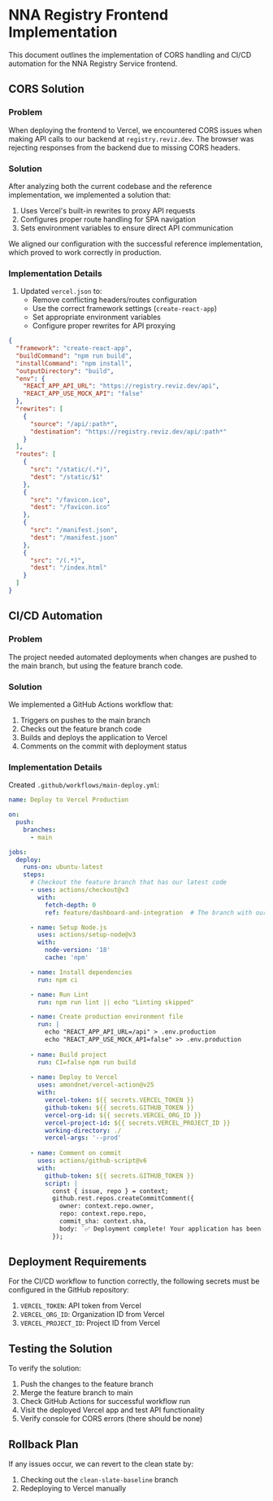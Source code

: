 # NNA Registry Frontend Implementation

This document outlines the implementation of CORS handling and CI/CD automation for the NNA Registry Service frontend.

## CORS Solution

### Problem

When deploying the frontend to Vercel, we encountered CORS issues when making API calls to our backend at `registry.reviz.dev`. The browser was rejecting responses from the backend due to missing CORS headers.

### Solution

After analyzing both the current codebase and the reference implementation, we implemented a solution that:

1. Uses Vercel's built-in rewrites to proxy API requests
2. Configures proper route handling for SPA navigation
3. Sets environment variables to ensure direct API communication

We aligned our configuration with the successful reference implementation, which proved to work correctly in production.

### Implementation Details

1. Updated `vercel.json` to:
   - Remove conflicting headers/routes configuration
   - Use the correct framework settings (`create-react-app`)
   - Set appropriate environment variables
   - Configure proper rewrites for API proxying

```json
{
  "framework": "create-react-app",
  "buildCommand": "npm run build",
  "installCommand": "npm install",
  "outputDirectory": "build",
  "env": {
    "REACT_APP_API_URL": "https://registry.reviz.dev/api",
    "REACT_APP_USE_MOCK_API": "false"
  },
  "rewrites": [
    { 
      "source": "/api/:path*", 
      "destination": "https://registry.reviz.dev/api/:path*" 
    }
  ],
  "routes": [
    {
      "src": "/static/(.*)",
      "dest": "/static/$1"
    },
    {
      "src": "/favicon.ico",
      "dest": "/favicon.ico"
    },
    {
      "src": "/manifest.json",
      "dest": "/manifest.json"
    },
    {
      "src": "/(.*)",
      "dest": "/index.html"
    }
  ]
}
```

## CI/CD Automation

### Problem

The project needed automated deployments when changes are pushed to the main branch, but using the feature branch code.

### Solution

We implemented a GitHub Actions workflow that:

1. Triggers on pushes to the main branch
2. Checks out the feature branch code
3. Builds and deploys the application to Vercel
4. Comments on the commit with deployment status

### Implementation Details

Created `.github/workflows/main-deploy.yml`:

```yaml
name: Deploy to Vercel Production

on:
  push:
    branches:
      - main

jobs:
  deploy:
    runs-on: ubuntu-latest
    steps:
      # Checkout the feature branch that has our latest code
      - uses: actions/checkout@v3
        with:
          fetch-depth: 0
          ref: feature/dashboard-and-integration  # The branch with our implementation

      - name: Setup Node.js
        uses: actions/setup-node@v3
        with:
          node-version: '18'
          cache: 'npm'

      - name: Install dependencies
        run: npm ci

      - name: Run Lint
        run: npm run lint || echo "Linting skipped"

      - name: Create production environment file
        run: |
          echo "REACT_APP_API_URL=/api" > .env.production
          echo "REACT_APP_USE_MOCK_API=false" >> .env.production
        
      - name: Build project
        run: CI=false npm run build
        
      - name: Deploy to Vercel
        uses: amondnet/vercel-action@v25
        with:
          vercel-token: ${{ secrets.VERCEL_TOKEN }}
          github-token: ${{ secrets.GITHUB_TOKEN }}
          vercel-org-id: ${{ secrets.VERCEL_ORG_ID }}
          vercel-project-id: ${{ secrets.VERCEL_PROJECT_ID }}
          working-directory: ./
          vercel-args: '--prod'
          
      - name: Comment on commit
        uses: actions/github-script@v6
        with:
          github-token: ${{ secrets.GITHUB_TOKEN }}
          script: |
            const { issue, repo } = context;
            github.rest.repos.createCommitComment({
              owner: context.repo.owner,
              repo: context.repo.repo,
              commit_sha: context.sha,
              body: `✅ Deployment complete! Your application has been deployed to Vercel.`
            });
```

## Deployment Requirements

For the CI/CD workflow to function correctly, the following secrets must be configured in the GitHub repository:

1. `VERCEL_TOKEN`: API token from Vercel
2. `VERCEL_ORG_ID`: Organization ID from Vercel
3. `VERCEL_PROJECT_ID`: Project ID from Vercel

## Testing the Solution

To verify the solution:

1. Push the changes to the feature branch
2. Merge the feature branch to main
3. Check GitHub Actions for successful workflow run
4. Visit the deployed Vercel app and test API functionality
5. Verify console for CORS errors (there should be none)

## Rollback Plan

If any issues occur, we can revert to the clean state by:

1. Checking out the `clean-slate-baseline` branch
2. Redeploying to Vercel manually
